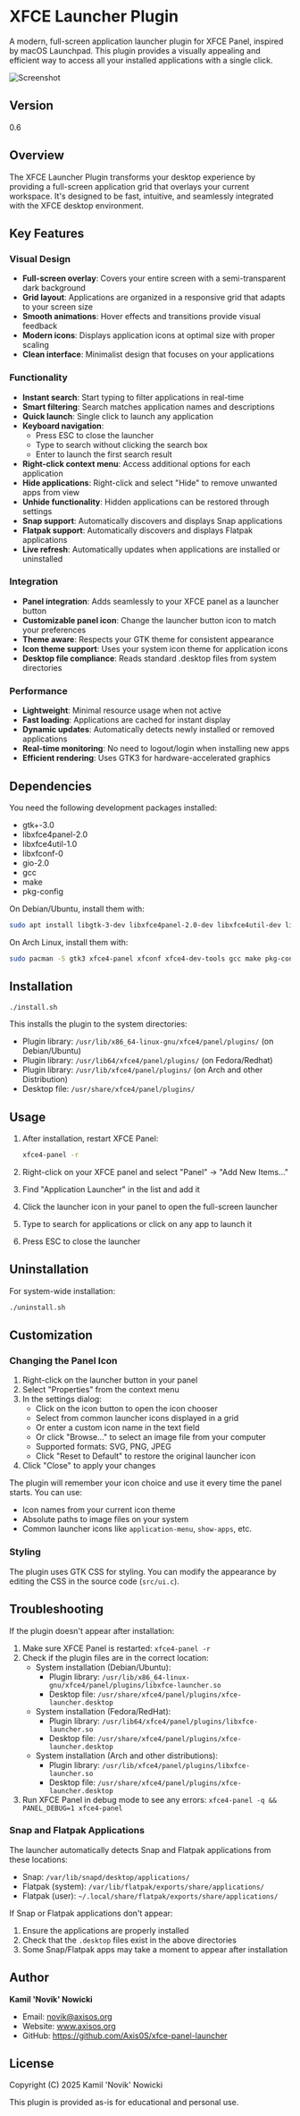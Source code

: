 # XFCE Launcher Plugin

A modern, full-screen application launcher plugin for XFCE Panel, inspired by macOS Launchpad. This plugin provides a visually appealing and efficient way to access all your installed applications with a single click.

![Screenshot](screenshots/launcher.png)

## Version

0.6

## Overview

The XFCE Launcher Plugin transforms your desktop experience by providing a full-screen application grid that overlays your current workspace. It's designed to be fast, intuitive, and seamlessly integrated with the XFCE desktop environment.

## Key Features

### Visual Design
- **Full-screen overlay**: Covers your entire screen with a semi-transparent dark background
- **Grid layout**: Applications are organized in a responsive grid that adapts to your screen size
- **Smooth animations**: Hover effects and transitions provide visual feedback
- **Modern icons**: Displays application icons at optimal size with proper scaling
- **Clean interface**: Minimalist design that focuses on your applications

### Functionality
- **Instant search**: Start typing to filter applications in real-time
- **Smart filtering**: Search matches application names and descriptions
- **Quick launch**: Single click to launch any application
- **Keyboard navigation**: 
  - Press ESC to close the launcher
  - Type to search without clicking the search box
  - Enter to launch the first search result
- **Right-click context menu**: Access additional options for each application
- **Hide applications**: Right-click and select "Hide" to remove unwanted apps from view
- **Unhide functionality**: Hidden applications can be restored through settings
- **Snap support**: Automatically discovers and displays Snap applications
- **Flatpak support**: Automatically discovers and displays Flatpak applications
- **Live refresh**: Automatically updates when applications are installed or uninstalled

### Integration
- **Panel integration**: Adds seamlessly to your XFCE panel as a launcher button
- **Customizable panel icon**: Change the launcher button icon to match your preferences
- **Theme aware**: Respects your GTK theme for consistent appearance
- **Icon theme support**: Uses your system icon theme for application icons
- **Desktop file compliance**: Reads standard .desktop files from system directories

### Performance
- **Lightweight**: Minimal resource usage when not active
- **Fast loading**: Applications are cached for instant display
- **Dynamic updates**: Automatically detects newly installed or removed applications
- **Real-time monitoring**: No need to logout/login when installing new apps
- **Efficient rendering**: Uses GTK3 for hardware-accelerated graphics

## Dependencies

You need the following development packages installed:

- gtk+-3.0
- libxfce4panel-2.0
- libxfce4util-1.0
- libxfconf-0
- gio-2.0
- gcc
- make
- pkg-config

On Debian/Ubuntu, install them with:
```bash
sudo apt install libgtk-3-dev libxfce4panel-2.0-dev libxfce4util-dev libxfconf-0-dev libgio2.0-cil-dev gcc make pkg-config
```

On Arch Linux, install them with:
```bash
sudo pacman -S gtk3 xfce4-panel xfconf xfce4-dev-tools gcc make pkg-config
```


## Installation


```bash
./install.sh
```

This installs the plugin to the system directories:
- Plugin library: `/usr/lib/x86_64-linux-gnu/xfce4/panel/plugins/` (on Debian/Ubuntu)
- Plugin library: `/usr/lib64/xfce4/panel/plugins/` (on Fedora/Redhat)
- Plugin library: `/usr/lib/xfce4/panel/plugins/` (on Arch and other Distribution)
- Desktop file: `/usr/share/xfce4/panel/plugins/`


## Usage

1. After installation, restart XFCE Panel:
   ```bash
   xfce4-panel -r
   ```

2. Right-click on your XFCE panel and select "Panel" → "Add New Items..."

3. Find "Application Launcher" in the list and add it

4. Click the launcher icon in your panel to open the full-screen launcher

5. Type to search for applications or click on any app to launch it

6. Press ESC to close the launcher

## Uninstallation

For system-wide installation:
```bash
./uninstall.sh
```


## Customization

### Changing the Panel Icon

1. Right-click on the launcher button in your panel
2. Select "Properties" from the context menu
3. In the settings dialog:
   - Click on the icon button to open the icon chooser
   - Select from common launcher icons displayed in a grid
   - Or enter a custom icon name in the text field
   - Or click "Browse..." to select an image file from your computer
   - Supported formats: SVG, PNG, JPEG
   - Click "Reset to Default" to restore the original launcher icon
4. Click "Close" to apply your changes

The plugin will remember your icon choice and use it every time the panel starts. You can use:
- Icon names from your current icon theme
- Absolute paths to image files on your system
- Common launcher icons like `application-menu`, `show-apps`, etc.

### Styling

The plugin uses GTK CSS for styling. You can modify the appearance by editing the CSS in the source code (`src/ui.c`).

## Troubleshooting

If the plugin doesn't appear after installation:

1. Make sure XFCE Panel is restarted: `xfce4-panel -r`
2. Check if the plugin files are in the correct location:
   - System installation (Debian/Ubuntu):
     - Plugin library: `/usr/lib/x86_64-linux-gnu/xfce4/panel/plugins/libxfce-launcher.so`
     - Desktop file: `/usr/share/xfce4/panel/plugins/xfce-launcher.desktop`
   - System installation (Fedora/RedHat):
     - Plugin library: `/usr/lib64/xfce4/panel/plugins/libxfce-launcher.so`
     - Desktop file: `/usr/share/xfce4/panel/plugins/xfce-launcher.desktop`
   - System installation (Arch and other distributions):
     - Plugin library: `/usr/lib/xfce4/panel/plugins/libxfce-launcher.so`
     - Desktop file: `/usr/share/xfce4/panel/plugins/xfce-launcher.desktop`
3. Run XFCE Panel in debug mode to see any errors: `xfce4-panel -q && PANEL_DEBUG=1 xfce4-panel`

### Snap and Flatpak Applications

The launcher automatically detects Snap and Flatpak applications from these locations:
- Snap: `/var/lib/snapd/desktop/applications/`
- Flatpak (system): `/var/lib/flatpak/exports/share/applications/`
- Flatpak (user): `~/.local/share/flatpak/exports/share/applications/`

If Snap or Flatpak applications don't appear:
1. Ensure the applications are properly installed
2. Check that the `.desktop` files exist in the above directories
3. Some Snap/Flatpak apps may take a moment to appear after installation

## Author

**Kamil 'Novik' Nowicki**
- Email: novik@axisos.org
- Website: www.axisos.org
- GitHub: https://github.com/Axis0S/xfce-panel-launcher

## License

Copyright (C) 2025 Kamil 'Novik' Nowicki

This plugin is provided as-is for educational and personal use.
